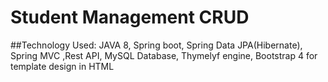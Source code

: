 # Student Management CRUD
##Technology Used: JAVA 8, Spring boot, Spring Data JPA(Hibernate), Spring MVC ,Rest API, MySQL Database, Thymelyf engine, Bootstrap 4 for template design in HTML

